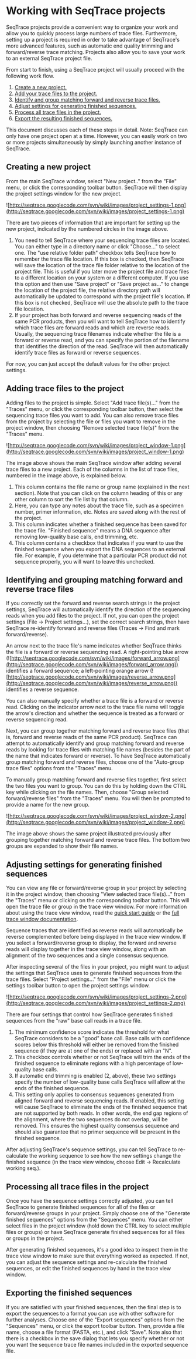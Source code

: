 # Working with SeqTrace projects #

SeqTrace projects provide a convenient way to organize your work and allow you to quickly process large numbers of trace files.  Furthermore, setting up a project is required in order to take advantage of SeqTrace's more advanced features, such as automatic end quality trimming and forward/reverse trace matching.  Projects also allow you to save your work to an external SeqTrace project file.

From start to finish, using a SeqTrace project will usually proceed with the following work flow.
  1. [Create a new project.](WorkingWithProjects#Creating_a_new_project.md)
  1. [Add your trace files to the project.](WorkingWithProjects#Adding_trace_files_to_the_project.md)
  1. [Identify and group matching forward and reverse trace files.](WorkingWithProjects#Identifying_and_grouping_matching_forward_and_reverse_trace_file.md)
  1. [Adjust settings for generating finished sequences.](WorkingWithProjects#Adjusting_settings_for_generating_finished_sequences.md)
  1. [Process all trace files in the project.](WorkingWithProjects#Processing_all_trace_files_in_the_project.md)
  1. [Export the resulting finished sequences.](WorkingWithProjects#Exporting_the_finished_sequences.md)

This document discusses each of these steps in detail.  Note:  SeqTrace can only have one project open at a time.  However, you can easily work on two or more projects simultaneously by simply launching another instance of SeqTrace.

## Creating a new project ##

From the main SeqTrace window, select "New project.." from the "File" menu, or click the corresponding toolbar button.  SeqTrace will then display the project settings window for the new project.

![http://seqtrace.googlecode.com/svn/wiki/images/project_settings-1.png](http://seqtrace.googlecode.com/svn/wiki/images/project_settings-1.png)

There are two pieces of information that are important for setting up the new project, indicated by the numbered circles in the image above.
  1. You need to tell SeqTrace where your sequencing trace files are located.  You can either type in a directory name or click "Choose..." to select one.  The "use relative folder path" checkbox tells SeqTrace how to remember the trace file location.  If this box is checked, then SeqTrace will save the location of the trace file folder relative to the location of the project file.  This is useful if you later move the project file and trace files to a different location on your system or a different computer.  If you use this option and then use "Save project" or "Save project as..." to change the location of the project file, the relative directory path will automatically be updated to correspond with the project file's location.  If this box is not checked, SeqTrace will use the absolute path to the trace file location.
  1. If your project has both forward and reverse sequencing reads of the same PCR products, then you will want to tell SeqTrace how to identify which trace files are forward reads and which are reverse reads.  Usually, the sequencing trace filenames indicate whether the file is a forward or reverse read, and you can specify the portion of the filename that identifies the direction of the read.  SeqTrace will then automatically identify trace files as forward or reverse sequences.

For now, you can just accept the default values for the other project settings.

## Adding trace files to the project ##

Adding files to the project is simple.  Select "Add trace file(s)..." from the "Traces" menu, or click the corresponding toolbar button, then select the sequencing trace files you want to add.  You can also remove trace files from the project by selecting the file or files you want to remove in the project window, then choosing "Remove selected trace file(s)" from the "Traces" menu.

![http://seqtrace.googlecode.com/svn/wiki/images/project_window-1.png](http://seqtrace.googlecode.com/svn/wiki/images/project_window-1.png)

The image above shows the main SeqTrace window after adding several trace files to a new project.  Each of the columns in the list of trace files, numbered in the image above, is explained below.
  1. This column contains the file name or group name (explained in the next section).  Note that you can click on the column heading of this or any other column to sort the file list by that column.
  1. Here, you can type any notes about the trace file, such as a specimen number, primer information, etc.  Notes are saved along with the rest of the project.
  1. This column indicates whether a finished sequence has been saved for the trace file.  "Finished sequence" means a DNA sequence after removing low-quality base calls, end trimming, etc.
  1. This column contains a checkbox that indicates if you want to use the finished sequence when you export the DNA sequences to an external file.  For example, if you determine that a particular PCR product did not sequence properly, you will want to leave this unchecked.

## Identifying and grouping matching forward and reverse trace files ##

If you correctly set the forward and reverse search strings in the project settings, SeqTrace will automatically identify the direction of the sequencing reads when you add files to the project.  If not, you can open the project settings (File -> Project settings...), set the correct search strings, then have SeqTrace re-identify forward and reverse files (Traces -> Find and mark forward/reverse).

An arrow next to the trace file's name indicates whether SeqTrace thinks the file is a forward or reverse sequencing read.  A right-pointing blue arrow (![http://seqtrace.googlecode.com/svn/wiki/images/forward_arrow.png](http://seqtrace.googlecode.com/svn/wiki/images/forward_arrow.png)) identifies a forward sequence; a left-pointing orange arrow (![http://seqtrace.googlecode.com/svn/wiki/images/reverse_arrow.png](http://seqtrace.googlecode.com/svn/wiki/images/reverse_arrow.png)) identifies a reverse sequence.

You can also manually specify whether a trace file is a forward or reverse read.  Clicking on the indicator arrow next to the trace file name will toggle the arrow's direction and whether the sequence is treated as a forward or reverse sequencing read.

Next, you can group together matching forward and reverse trace files (that is, forward and reverse reads of the same PCR product).  SeqTrace can attempt to automatically identify and group matching forward and reverse reads by looking for trace files with matching file names (besides the part of the name that indicates forward or reverse).  To have SeqTrace automatically group matching forward and reverse files, choose one of the "Auto-group trace files" options from the "Traces" menu.

To manually group matching forward and reverse files together, first select the two files you want to group.  You can do this by holding down the CTRL key while clicking on the file names.  Then, choose "Group selected forward/reverse files" from the "Traces" menu.  You will then be prompted to provide a name for the new group.

![http://seqtrace.googlecode.com/svn/wiki/images/project_window-2.png](http://seqtrace.googlecode.com/svn/wiki/images/project_window-2.png)

The image above shows the same project illustrated previously after grouping together matching forward and reverse trace files.  The bottom two groups are expanded to show their file names.

## Adjusting settings for generating finished sequences ##

You can view any file or forward/reverse group in your project by selecting it in the project window, then choosing "View selected trace file(s)..." from the "Traces" menu or clicking on the corresponding toolbar button.  This will open the trace file or group in the trace view window.  For more information about using the trace view window, read the [quick start guide](QuickStartGuide.md) or the [full trace window documentation](TraceViewWindow.md).

Sequence traces that are identified as reverse reads will automatically be reverse complemented before being displayed in the trace view window.  If you select a forward/reverse group to display, the forward and reverse reads will display together in the trace view window, along with an alignment of the two sequences and a single consensus sequence.

After inspecting several of the files in your project, you might want to adjust the settings that SeqTrace uses to generate finished sequences from the trace files.  Select "Project settings..." from the "File" menu or click the settings toolbar button to open the project settings window.

![http://seqtrace.googlecode.com/svn/wiki/images/project_settings-2.png](http://seqtrace.googlecode.com/svn/wiki/images/project_settings-2.png)

There are four settings that control how SeqTrace generates finished sequences from the "raw" base call reads in a trace file.

  1. The minimum confidence score indicates the threshold for what SeqTrace considers to be a "good" base call.  Base calls with confidence scores below this threshold will either be removed from the finished sequence (if they are at one of the ends) or replaced with an "N".
  1. This checkbox controls whether or not SeqTrace will trim the ends of the finished sequence to eliminate regions with a high percentage of low-quality base calls.
  1. If automatic end trimming is enabled (2, above), these two settings specify the number of low-quality base calls SeqTrace will allow at the ends of the finished sequence.
  1. This setting only applies to consensus sequences generated from aligned forward and reverse sequencing reads.  If enabled, this setting will cause SeqTrace to eliminate the ends of the finished sequence that are not supported by both reads.  In other words, the end gap regions of the alignment, where the two sequences do not overlap, will be removed.  This ensures the highest quality consensus sequence and should also guarantee that no primer sequence will be present in the finished sequence.

After adjusting SeqTrace's sequence settings, you can tell SeqTrace to re-calculate the working sequence to see how the new settings change the finished sequence (in the trace view window, choose Edit -> Recalculate working seq.).

## Processing all trace files in the project ##

Once you have the sequence settings correctly adjusted, you can tell SeqTrace to generate finished sequences for all of the files or forward/reverse groups in your project.  Simply choose one of the "Generate finished sequences" options from the "Sequences" menu.  You can either select files in the project window (hold down the CTRL key to select multiple files or groups) or have SeqTrace generate finished sequences for all files or groups in the project.

After generating finished sequences, it's a good idea to inspect them in the trace view window to make sure that everything worked as expected.  If not, you can adjust the sequence settings and re-calculate the finished sequences, or edit the finished sequences by hand in the trace view window.

## Exporting the finished sequences ##

If you are satisfied with your finished sequences, then the final step is to export the sequences to a format you can use with other software for further analyses.  Choose one of the "Export sequences" options from the "Sequences" menu, or click the export toolbar button.  Then, provide a file name, choose a file format (FASTA, etc.), and click "Save".  Note also that there is a checkbox in the save dialog that lets you specify whether or not you want the sequence trace file names included in the exported sequence file.